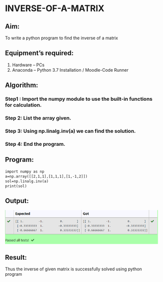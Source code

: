 # INVERSE-OF-A-MATRIX
## Aim:
To write a python program to find the inverse of a matrix
## Equipment’s required:
1. 	Hardware – PCs
2. 	Anaconda – Python 3.7 Installation / Moodle-Code Runner
## Algorithm:
### Step1 : Import the numpy module to use the built-in functions for calculation.
### Step 2: List the array given.
### Step 3: Using np.linalg.inv(a) we can find the solution.
### Step 4: End the program.

## Program:
```
import numpy as np
a=np.array([[2,1,1],[1,1,1],[1,-1,2]])
sol=np.linalg.inv(a)
print(sol)
```
## Output:
![inverse matrix](/inv/inverse.png)
## Result:
Thus the inverse of given matrix is successfully solved using python program

